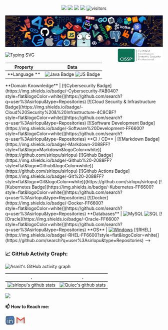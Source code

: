 <p align="center">
    <a href="https://github.com/sirlopu/sirlopu"><img src="https://img.shields.io/badge/status-updating-brightgreen.svg"></a>
    <!-- <a href="https://github.com/python/cpython"><img src="https://img.shields.io/badge/Python-3.9-FF1493.svg"></a> -->
    <a href="https://github.com/sirlopu/sirlopu/graphs/contributors"><img src="https://img.shields.io/github/contributors/sirlopu/sirlopu?color=blue"></a>
    <a href="https://github.com/sirlopu/sirlopu/stargazers"><img src="https://img.shields.io/github/stars/sirlopu/sirlopu.svg?logo=github"></a>
    <a href="https://github.com/sirlopu/sirlopu/network/members"><img src="https://img.shields.io/github/forks/sirlopu/sirlopu.svg?color=blue&logo=github"></a>
    <img src="https://visitor-badge.laobi.icu/badge?page_id=sirlopu.sirlopu" alt="visitors"/>   
</p>

<!--![](./src/header_.png)
<a href="https://www.python.org/"><img src="https://upload.wikimedia.org/wikipedia/commons/c/c3/Python-logo-notext.svg" align="right" height="48" width="48" ></a> -->
![](./src/header_.png)
<a href="https://www.isc2.org/Certifications/CISSP/" target="blank"><img align="right" src="https://raw.githubusercontent.com/sirlopu/sirlopu/master/assets/cissp.png" alt="sirlopu" height="48" width="150" /></a> 

[![Typing SVG](https://readme-typing-svg.herokuapp.com?color=%2336BCF7&center=true&vCenter=true&width=600&lines=Hi+there+👋,+I+am+Gabriel+Sirlopu;+Welcome+to+My+Profile!;Experienced+Systems+and+Software+Engineer;Always+learning+new+things+;Cybersecurity+and+DApps+enthusiast+;USAF+Veteran)](https://git.io/typing-svg)


Property | Data
--- | --- 
**Language **  | ![Java Badge](https://img.shields.io/badge/-Java-3776AB?style=flat&logo=Java&logoColor=white) ![JS Badge](https://img.shields.io/badge/-JavaScript-F7DF1E?style=flat&logo=JavaScript&logoColor=white)


<!-->
**Domain Knownledge**  | [![Cybersecurity Badge](https://img.shields.io/badge/-Cybersecurity-FAB040?style=flat&logoColor=white)](https://github.com/search?q=user%3Asirlopu&type=Repositories) [![Cloud Security & Infrastructure Badge](https://img.shields.io/badge/-Cloud%20Security%20&%20Infrastructure-4C8CBF?style=flat&logoColor=white)](https://github.com/search?q=user%3Asirlopu&type=Repositories) [![Software Development Badge](https://img.shields.io/badge/-Software%20Development-FF6600?style=flat&logoColor=white)](https://github.com/search?q=user%3Asirlopu&type=Repositories) 

**CI / CD** | [![Markdown Badge](https://img.shields.io/badge/-Markdown-2088FF?style=flat&logo=Markdown&logoColor=white)](https://github.com/sirlopu/sirlopu) [![Github Badge](https://img.shields.io/badge/-Github%20-2088FF?style=flat&logo=Github&logoColor=white)](https://github.com/sirlopu/sirlopu) [![Github Actions Badge](https://img.shields.io/badge/-Git%20-2088FF?style=flat&logo=Git&logoColor=white)](https://github.com/sirlopu/sirlopu) [![Kubernetes Badge](https://img.shields.io/badge/-Kubernetes-FF6600?style=flat&logoColor=white)](https://github.com/search?q=user%3Asirlopu&type=Repositories) [![Docker](https://img.shields.io/badge/-Docker-FF6600?style=flat&logoColor=white)](https://github.com/search?q=user%3Asirlopu&type=Repositories)

**Databases**  | <img alt="MySQL" src="https://camo.githubusercontent.com/e863bc79abf7a53150665ce9eb1a93f4fb6183af46bc3fb345ee5562736eb23c/68747470733a2f2f696d672e736869656c64732e696f2f62616467652f4d7953514c2d2532333030662e7376673f6c6f676f3d6d7973716c266c6f676f436f6c6f723d7768697465" data-canonical-src="https://img.shields.io/badge/MySQL-%2300f.svg?logo=mysql&amp;logoColor=white" style="max-width: 100%;"> <img src="https://camo.githubusercontent.com/c44ec7dbcddd4dea22204197ce11e45bea3ef03ff97e45294bf66ea793527706/68747470733a2f2f696d672e736869656c64732e696f2f62616467652f2d53514c2d626c61636b3f7374796c653d666c61742d737175617265266c6f676f3d706f737467726573716c266c6f676f436f6c6f723d626c7565" alt="SQL" data-canonical-src="https://img.shields.io/badge/-SQL-black?style=flat-square&amp;logo=postgresql&amp;logoColor=blue" style="max-width: 100%;"> [![Oracle](https://img.shields.io/badge/-Oracle-FF6600?style=flat&logoColor=white)](https://github.com/search?q=user%3Asirlopu&type=Repositories)

**OS**  | <a target="_blank" rel="noopener noreferrer" href="https://camo.githubusercontent.com/b44114213a5a462903bd69611bb6846f1dc41fe6f3230bd37c67c3d4eb65f08c/68747470733a2f2f696d672e736869656c64732e696f2f62616467652f2d57696e646f77732d626c61636b3f7374796c653d666c61742d737175617265266c6f676f3d77696e646f7773266c6f676f436f6c6f723d626c7565"><img src="https://camo.githubusercontent.com/b44114213a5a462903bd69611bb6846f1dc41fe6f3230bd37c67c3d4eb65f08c/68747470733a2f2f696d672e736869656c64732e696f2f62616467652f2d57696e646f77732d626c61636b3f7374796c653d666c61742d737175617265266c6f676f3d77696e646f7773266c6f676f436f6c6f723d626c7565" alt="Windows" data-canonical-src="https://img.shields.io/badge/-Windows-black?style=flat-square&amp;logo=windows&amp;logoColor=blue" style="max-width: 100%;"></a> 

[![RHEL](https://img.shields.io/badge/-RHEL-FF6600?style=flat&logoColor=white)](https://github.com/search?q=user%3Asirlopu&type=Repositories) -->


<!--   GitHub stats graph -->
### 📈 GitHub Activity Graph:
![Asmit's GitHub activity graph](https://activity-graph.herokuapp.com/graph?username=sirlopu&hide_border=true&theme=redical)

 . | .
--- | --- 
![sirlopu's github stats](https://github-readme-stats.vercel.app/api?username=sirlopu&show_icons=true&theme=radical&include_all_commits=true) | ![Quiec's github stats](https://github-readme-stats.vercel.app/api/top-langs/?username=sirlopu&theme=radical&layout=compact)

<img src="https://github-readme-streak-stats.herokuapp.com/?user=sirlopu"></img>


**📫 How to Reach me:**
<p align="left">
<!--<a href="https://twitter.com/-----------" target="blank"><img align="center" src="https://raw.githubusercontent.com/sirlopu/sirlopu/master/assets/twitter.svg" alt="sirlopu" height="30" width="30" /></a> -->
<a href="https://linkedin.com/in/sirlopu" target="blank"><img align="center" src="https://raw.githubusercontent.com/sirlopu/sirlopu/master/assets/linkedin.svg" alt="sirlopu" height="30" width="30" /></a>
<a href="mailto:gabriel.sirlopu@alum.drexel.edu" target="blank"><img align="center" src="https://raw.githubusercontent.com/sirlopu/sirlopu/master/assets/gmail.svg" alt="Gmail" height="30" width="30" /></a>
<!--<a href="https://api.whatsapp.com/send?phone=+111111111" alt="Connect on Whatsapp"> <img src="https://img.shields.io/badge/WHATSAPP-%2325D366.svg?&style=for-the-badge&logo=whatsapp&logoColor=white" /> </a>
</p>-->

  
<!--
**sirlopu/sirlopu** is a ✨ _special_ ✨ repository because its `README.md` (this file) appears on your GitHub profile.

Here are some ideas to get you started:

- 🔭 I’m currently working on ...
- 🌱 I’m currently learning ...
- 👯 I’m looking to collaborate on ...
- 🤔 I’m looking for help with ...
- 💬 Ask me about ...
- 📫 How to reach me: ...
- 😄 Pronouns: ...
- ⚡ Fun fact: ...
-->


